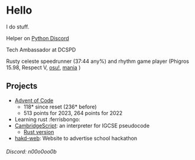# Hello

I do stuff.

Helper on [Python Discord](https://discord.gg/python)

Tech Ambassador at DCSPD

Rusty celeste speedrunner (37:44 any%) and rhythm game player (Phigros 15.98, Respect V, [osu!](https://osu.ppy.sh/users/29165713), [mania](https://osu.ppy.sh/users/29165713/mania) )

## Projects

- [Advent of Code](https://github.com/n0Oo0Oo0b/advent-of-code)
  - 118* since reset (236* before)
  - 513 points for 2023, 264 points for 2022
- Learning rust :ferrisbongo:
- [CambridgeScript](https://github.com/n0Oo0Oo0b/pseudo-interpreter): an interpreter for IGCSE pseudocode
  - [Rust version](https://github.com/n0Oo0Oo0b/cambridgescript-rust)
- [hakd-web](https://github.com/DCSPD-TechAmbassadors/hakd-web): Website to advertise school hackathon

###### Discord: n00o0oo0b
